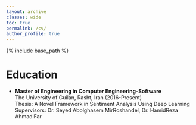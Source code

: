 ```yaml
---
layout: archive
classes: wide
toc: true
permalink: /cv/
author_profile: true
---
```

{% include base_path %}
<h1>Education</h1>
<ul>
<li>
 <b>Master of Engineering in Computer Engineering-Software</b><br>
 The University of Guilan, Rasht, Iran (2016-Present)<br>
 Thesis: A Novel Framework in Sentiment Analysis Using Deep Learning<br>
 Supervisors: Dr. Seyed Abolghasem MirRoshandel, Dr. HamidReza AhmadiFar
</li>
</ul>
